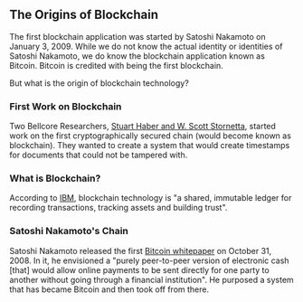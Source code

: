 ## The Origins of Blockchain
The first blockchain application was started by Satoshi Nakamoto on January 3, 2009. While we do not know the actual identity or identities of Satoshi Nakamoto, we do know the blockchain application known as Bitcoin. Bitcoin is credited with being the first blockchain. 

But what is the origin of blockchain technology?

### First Work on Blockchain
Two Bellcore Researchers, [Stuart Haber and W. Scott Stornetta](https://link.springer.com/article/10.1007%2FBF00196791), started work on the first cryptographically secured chain (would become known as blockchain). They wanted to create a system that would create timestamps for documents that could not be tampered with. 

### What is Blockchain?
According to [IBM](https://www.ibm.com/blockchain/what-is-blockchain), blockchain technology is "a shared, immutable ledger for recording transactions, tracking assets and building trust". 

### Satoshi Nakamoto's Chain
Satoshi Nakamoto released the first [Bitcoin whitepaper](https://bitcoin.org/bitcoin.pdf) on October 31, 2008. In it, he envisioned a "purely peer-to-peer version of electronic cash [that] would allow online payments to be sent directly for one party to another without going through a financial institution". He purposed a system that has became Bitcoin and then took off from there. 

